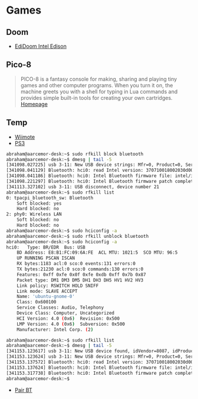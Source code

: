 # Games

## Doom

- [EdiDoom Intel Edison](http://2ld.de/edidoom/)

## Pico-8

> PICO-8 is a fantasy console for making, sharing and playing tiny games and other computer programs. When you turn it on, the machine greets you with a shell for typing in Lua commands and provides simple built-in tools for creating your own cartridges. [Homepage](http://www.lexaloffle.com/pico-8.php)

## Temp

- [Wiimote](http://www.brianhensley.net/2012/08/wii-controller-raspberry-pi-python.html)
- [PS3](http://www.cnx-software.com/2013/05/15/how-to-play-games-in-android-mini-pcs-stbs-with-a-ps3-bluetooth-controller/)

```sh
abraham@aarcemor-desk:~$ sudo rfkill block bluetooth
abraham@aarcemor-desk:~$ dmesg | tail -5
[341098.027225] usb 3-11: New USB device strings: Mfr=0, Product=0, SerialNumber=0
[341098.041129] Bluetooth: hci0: read Intel version: 370710018002030d00
[341098.041186] Bluetooth: hci0: Intel Bluetooth firmware file: intel/ibt-hw-37.7.10-fw-1.80.2.3.d.bseq
[341098.221297] Bluetooth: hci0: Intel Bluetooth firmware patch completed and activated
[341113.327102] usb 3-11: USB disconnect, device number 21
abraham@aarcemor-desk:~$ sudo rfkill list
0: tpacpi_bluetooth_sw: Bluetooth
	Soft blocked: yes
	Hard blocked: no
2: phy0: Wireless LAN
	Soft blocked: no
	Hard blocked: no
abraham@aarcemor-desk:~$ sudo hciconfig -a
abraham@aarcemor-desk:~$ sudo rfkill unblock bluetooth
abraham@aarcemor-desk:~$ sudo hciconfig -a
hci0:	Type: BR/EDR  Bus: USB
	BD Address: E8:B1:FC:09:6A:FE  ACL MTU: 1021:5  SCO MTU: 96:5
	UP RUNNING PSCAN ISCAN 
	RX bytes:1183 acl:0 sco:0 events:131 errors:0
	TX bytes:21230 acl:0 sco:0 commands:130 errors:0
	Features: 0xff 0xfe 0x0f 0xfe 0xdb 0xff 0x7b 0x87
	Packet type: DM1 DM3 DM5 DH1 DH3 DH5 HV1 HV2 HV3 
	Link policy: RSWITCH HOLD SNIFF 
	Link mode: SLAVE ACCEPT 
	Name: 'ubuntu-gnome-0'
	Class: 0x600100
	Service Classes: Audio, Telephony
	Device Class: Computer, Uncategorized
	HCI Version: 4.0 (0x6)  Revision: 0x500
	LMP Version: 4.0 (0x6)  Subversion: 0x500
	Manufacturer: Intel Corp. (2)

abraham@aarcemor-desk:~$ sudo rfkill list
abraham@aarcemor-desk:~$ dmesg | tail -5
[341153.123617] usb 3-11: New USB device found, idVendor=8087, idProduct=07dc
[341153.123624] usb 3-11: New USB device strings: Mfr=0, Product=0, SerialNumber=0
[341153.137572] Bluetooth: hci0: read Intel version: 370710018002030d00
[341153.137624] Bluetooth: hci0: Intel Bluetooth firmware file: intel/ibt-hw-37.7.10-fw-1.80.2.3.d.bseq
[341153.317738] Bluetooth: hci0: Intel Bluetooth firmware patch completed and activated
abraham@aarcemor-desk:~$ 
```

- [Pair BT](http://www.heatxsink.com/entry/how-to-pair-a-bluetooth-device-from-command-line-on-linux)
